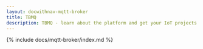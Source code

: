 ```yaml
---
layout: docwithnav-mqtt-broker
title: TBMQ
description: TBMQ - learn about the platform and get your IoT projects running on TBMQ
---
```


{% include docs/mqtt-broker/index.md %}